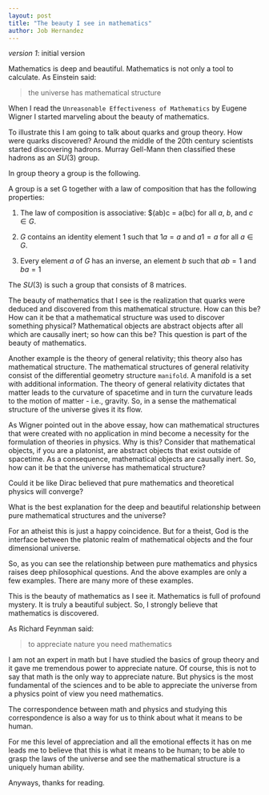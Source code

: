 ```yaml
---
layout: post
title: "The beauty I see in mathematics"
author: Job Hernandez
---
```


*version 1*: initial version

Mathematics is deep and beautiful. Mathematics is not only a tool to calculate. As Einstein said:

> the universe has mathematical structure

When I read the `Unreasonable Effectiveness of Mathematics` by Eugene Wigner I started marveling about the beauty of mathematics. 

To illustrate this I am going to talk about quarks and group theory. How were quarks discovered? Around the middle of the 20th century scientists started discovering hadrons. Murray Gell-Mann then classified these hadrons as an $SU(3)$ group.

In group theory a group is the following.

A group is a set G together with a law of composition that has the following properties:

1. The law of composition is associative: $(ab)c = a(bc) for all $a$, $b$, and $c$ $\in G$.
   
2. $G$ contains an identity element 1 such that $1a = a$ and $a1 = a$ for all $a \in G$.
   
3. Every element $a$ of $G$ has an inverse, an element $b$ such that $ab=1$ and $ba=1$

The $SU(3)$ is such a group that consists of 8 matrices.

The beauty of mathematics that I see is the realization that quarks were deduced and discovered from this mathematical structure. How can this be? How can it be that a mathematical structure was used to discover something physical? Mathematical objects are abstract objects after all which are causally inert; so how can this be? This question is part of the beauty of mathematics.

Another example is the theory of general relativity; this theory also has mathematical structure. The mathematical structures of general relativity consist of the differential geometry structure `manifold`. A manifold is a set with additional information. The theory of general relativity dictates that matter leads to the curvature of spacetime and in turn the curvature leads to the motion of matter - i.e., gravity. So, in a sense the mathematical structure of the universe gives it its flow.

As Wigner pointed out in the above essay, how can mathematical structures that were created with no application in mind become a necessity for the formulation of theories in physics. Why is this? Consider that mathematical objects, if you are a platonist, are abstract objects that exist outside of spacetime. As a consequence, mathematical objects are causally inert. So, how can it be that the universe has mathematical structure? 

Could it be like Dirac believed that pure mathematics and theoretical physics will converge?

What is the best explanation for the deep and beautiful relationship between pure mathematical structures and the universe?

For an atheist this is just a happy coincidence. But for a theist, God is the interface between the platonic realm of mathematical objects and the four dimensional universe.

So, as you can see the relationship between pure mathematics and physics raises deep philosophical questions. And the above examples are only a few examples. There are many more of these examples.

This is the beauty of mathematics as I see it. Mathematics is full of profound mystery. It is truly a beautiful subject. So, I strongly believe that mathematics is discovered. 

As Richard Feynman said:

> to appreciate nature you need mathematics

I am not an expert in math but I have studied the basics of group theory and it gave me tremendous power to appreciate nature. Of course, this is not to say that math is the only way to appreciate nature. But physics is the most fundamental of the sciences and to be able to appreciate the universe from a physics point of view you need mathematics.

The correspondence between math and physics and studying this correspondence is also a way for us to think about what it means to be human.

For me this level of appreciation and all the emotional effects it has on me leads me to believe that this is  what it means to be human; to be able to grasp the laws of the universe and see the mathematical structure is a uniquely human ability. 

Anyways, thanks for reading.

